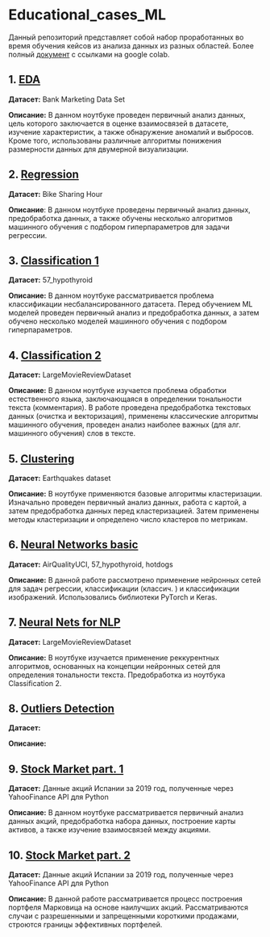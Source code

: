 # Educational_cases_ML

Данный репозиторий представляет собой набор проработанных во время обучения кейсов из анализа данных из разных областей. Более полный [документ](https://docs.google.com/document/d/1b5T7xbmiMhDgo4E8dBxwZsUV8Sxhpoisdgsgu0xFBic/edit) с ссылками на google colab.

## 1. [EDA](https://github.com/temuchinn/Educational_cases_ML/blob/master/1.%20EDA.ipynb)

**Датасет:** Bank Marketing Data Set

**Описание:** В данном ноутбуке проведен первичный анализ данных, цель которого заключается в оценке взаимосвязей в датасете, изучение характеристик, а также обнаружение аномалий и выбросов. Кроме того, использованы различные алгоритмы понижения размерности данных для двумерной визуализации.

## 2. [Regression](https://github.com/temuchinn/Educational_cases_ML/blob/master/2.%20Regression.ipynb)

**Датасет:** Bike Sharing Hour

**Описание**: В данном ноутбуке проведены первичный анализ данных, предобработка данных, а также обучены несколько алгоритмов машинного обучения с подбором гиперпараметров для задачи регрессии. 

## 3. [Classification 1](https://github.com/temuchinn/Educational_cases_ML/blob/master/3.%20Classification_1.ipynb)

**Датасет:** 57_hypothyroid

**Описание:** В данном ноутбуке рассматривается проблема классификации несбалансированного датасета. Перед обучением ML моделей проведен первичный анализ и предобработка данных, а затем обучено несколько моделей машинного обучения с подбором гиперпараметров.

## 4. [Classification 2](https://github.com/temuchinn/Educational_cases_ML/blob/master/4.%20Classification_2.ipynb)

**Датасет:** LargeMovieReviewDataset

**Описание:** В данном ноутбуке изучается проблема обработки естественного языка, заключающаяся в определении тональности текста (комментария). В работе проведена предобработка текстовых данных (очистка и векторизация), применены классические алгоритмы машинного обучения, проведен анализ наиболее важных (для алг. машинного обучения) слов в тексте. 

## 5. [Clustering](https://github.com/temuchinn/Educational_cases_ML/blob/master/5.%20Clustering.ipynb)

**Датасет:** Earthquakes dataset

**Описание:** В ноутбуке применяются базовые алгоритмы кластеризации. Изначально проведен первичный анализ данных, работа с картой, а затем предобработка данных перед кластеризацией. Затем применены методы кластеризации и определено число кластеров по метрикам.

## 6. [Neural Networks basic](https://github.com/temuchinn/Educational_cases_ML/blob/master/6.%20Neural%20Networks.ipynb)

**Датасет:** AirQualityUCI, 57_hypothyroid, hotdogs

**Описание:** В данной работе рассмотрено применение нейронных сетей для задач регрессии, классификации (классич. ) и классификации изображений. Использовались библиотеки PyTorch и Keras.

## 7. [Neural Nets for NLP](https://github.com/temuchinn/Educational_cases_ML/blob/master/7.%20NN_NLP.ipynb)

**Датасет:** LargeMovieReviewDataset

**Описание:** В ноутбуке изучается применение реккурентных алгоритмов, основанных на концепции нейронных сетей для определения тональности текста. Предобработка из ноутбука Classification 2.

## 8. [Outliers Detection](https://github.com/temuchinn/Educational_cases_ML/blob/master/8.%20Outliers%20Detection.ipynb)

**Датасет:** 

**Описание:**

## 9. [Stock Market part. 1](https://github.com/temuchinn/Educational_cases_ML/blob/master/9.%20Stock_market_analysis.ipynb)

**Датасет:** Данные акций Испании за 2019 год, полученные через YahooFinance API для Python

**Описание:** В данном ноутбуке рассматривается первичный анализ данных акций, предобработка набора данных, построение карты активов, а также изучение взаимосвязей между акциями.

## 10. [Stock Market part. 2](https://github.com/temuchinn/Educational_cases_ML/blob/master/10.%20Markowitz_portfolio.ipynb)

**Датасет:** Данные акций Испании за 2019 год, полученные через YahooFinance API для Python

**Описание:** В данной работе рассматривается процесс построения портфеля Марковица на основе наилучших акций. Рассматриваются случаи с разрешенными и запрещенными короткими продажами, строются границы эффективных портфелей.
